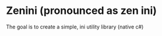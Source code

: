 Zenini (pronounced as zen ini)
======

The goal is to create a simple, ini utility library (native c#)
